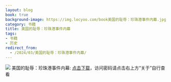 ```yaml
---
layout: blog
book: true
background-image: https://img.locyoo.com/book美国的耻辱：珍珠港事件内幕.jpg
category: 书籍
title: 美国的耻辱：珍珠港事件内幕
tags:
- 书籍
- 历史
redirect_from:
  - /2024/03/美国的耻辱：珍珠港事件内幕/
---
```

![](https://img.locyoo.com/book美国的耻辱：珍珠港事件内幕.jpg)
美国的耻辱：珍珠港事件内幕: <a name = "ref1" href="https://089m.com/f/50983618-1272781301-9fddb8?p=3619">点击下载</a>，访问密码请点击右上方“关于”自行查看